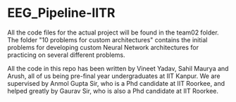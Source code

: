 # EEG_Pipeline-IITR
All the code files for the actual project will be found in the team02 folder.
The folder "10 problems for custom architectures" contains the initial problems for developing custom Neural Network architectures for practicing on several different problems.

All the code in this repo has been written by Vineet Yadav, Sahil Maurya and Arush, all of us being pre-final year undergraduates at IIT Kanpur. We are supervised by Anmol Gupta Sir, who is a Phd candidate at IIT Roorkee, and helped greatly by Gaurav Sir, who is also a Phd candidate at IIT Roorkee.
